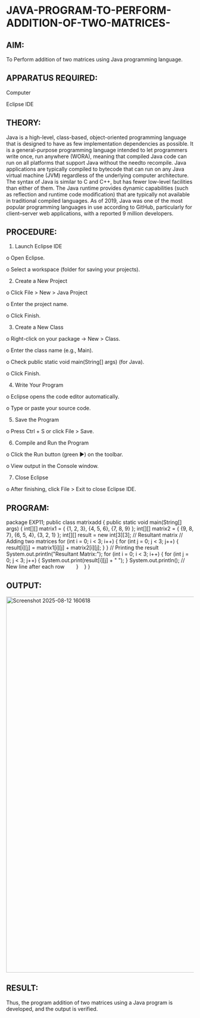 # JAVA-PROGRAM-TO-PERFORM-ADDITION-OF-TWO-MATRICES-

## AIM:
To Perform addition of two matrices using Java programming language.

## APPARATUS REQUIRED:

Computer

Eclipse IDE

## THEORY:

Java is a high-level, class-based, object-oriented programming language that is designed to have as few implementation dependencies as possible. It is a general-purpose programming language intended to let programmers write once, run anywhere (WORA), meaning that compiled Java code can run on all platforms that support Java without the needto recompile. Java applications are typically compiled to bytecode that can run on any Java virtual machine (JVM) regardless of the underlying computer architecture. The syntax of Java is similar to C and C++, but has fewer low-level facilities than either of them. The Java runtime provides dynamic capabilities (such as reflection and runtime code modification) that are typically not available in traditional compiled languages. As of 2019, Java was one of the most popular programming languages in use according to GitHub, particularly for client–server web applications, with a reported 9 million developers.


## PROCEDURE:

1. Launch Eclipse IDE

o Open Eclipse.

o Select a workspace (folder for saving your projects).

2. Create a New Project

o Click File > New > Java Project

o Enter the project name.

o Click Finish.

3. Create a New Class 

o Right-click on your package → New > Class.

o Enter the class name (e.g., Main).

o Check public static void main(String[] args) (for Java).

o Click Finish.

4. Write Your Program

o Eclipse opens the code editor automatically.

o Type or paste your source code.

5. Save the Program

o Press Ctrl + S or click File > Save.

6. Compile and Run the Program

o Click the Run button (green ▶) on the toolbar.

o View output in the Console window.

7. Close Eclipse

o After finishing, click File > Exit to close Eclipse IDE.


## PROGRAM:

package EXP11;
public class matrixadd {
   public static void main(String[] args) {
       int[][] matrix1 = {
           {1, 2, 3},
           {4, 5, 6},
           {7, 8, 9}
       };
       int[][] matrix2 = {
           {9, 8, 7},
           {6, 5, 4},
           {3, 2, 1}
       };
       int[][] result = new int[3][3]; // Resultant matrix
       // Adding two matrices
       for (int i = 0; i < 3; i++) {
           for (int j = 0; j < 3; j++) {
               result[i][j] = matrix1[i][j] + matrix2[i][j];
           }
       }
       // Printing the result
       System.out.println("Resultant Matrix:");
       for (int i = 0; i < 3; i++) {
           for (int j = 0; j < 3; j++) {
               System.out.print(result[i][j] + " ");
           }
           System.out.println(); // New line after each row
       }
   }
}

## OUTPUT:

<img width="1920" height="1008" alt="Screenshot 2025-08-12 160618" src="https://github.com/user-attachments/assets/0e3cdaed-6d12-4f1b-95bc-7d412cef3414" />


## RESULT:

Thus, the program addition of two matrices using a Java program is developed, and the output is verified. 


